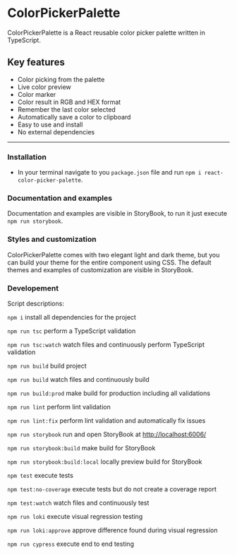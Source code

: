 # ColorPickerPalette

ColorPickerPalette is a React reusable color picker palette written in TypeScript.

## Key features

- Color picking from the palette
- Live color preview
- Color marker
- Color result in RGB and HEX format
- Remember the last color selected
- Automatically save a color to clipboard
- Easy to use and install
- No external dependencies

---

### Installation

- In your terminal navigate to you `package.json` file and run `npm i react-color-picker-palette`.

### Documentation and examples

Documentation and examples are visible in StoryBook, to run it just execute `npm run storybook`.

### Styles and customization

ColorPickerPalette comes with two elegant light and dark theme, but you can build your theme for the entire component using CSS.
The default themes and examples of customization are visible in StoryBook.

### Developement

Script descriptions:

`npm i` install all dependencies for the project

`npm run tsc` perform a TypeScript validation

`npm run tsc:watch` watch files and continuously perform TypeScript validation

`npm run build` build project

`npm run build` watch files and continuously build

`npm run build:prod` make build for production including all validations

`npm run lint` perform lint validation

`npm run lint:fix` perform lint validation and automatically fix issues

`npm run storybook` run and open StoryBook at <http://localhost:6006/>

`npm run storybook:build` make build for StoryBook

`npm run storybook:build:local` locally preview build for StoryBook

`npm test` execute tests

`npm test:no-coverage` execute tests but do not create a coverage report

`npm test:watch` watch files and continuously test

`npm run loki` execute visual regression testing

`npm run loki:approve` approve difference found during visual regression

`npm run cypress` execute end to end testing
